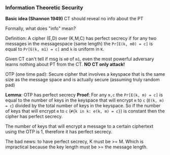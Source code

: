 ### Information Theoretic Security

__Basic idea (Shannon 1949)__ CT should reveal no info about the PT

Formally, what does "info" mean?

Definition: A cipher (E,D) over (K,M,C) has perfect secrecy if for any two
messages in the messagespace (same length) the `Pr[E(k, m0) = c]` is equal to
`Pr[E(k, m1) = c]` and `k` is uniform in `K`.

Given CT can't tell if msg is `m0` of `m1`, even the most powerful adversary
learns nothing about PT from the CT. __NO CT only attack!__

OTP (one time pad): Secure cipher that involves a keyspace that is the same size
as the message space and is actually secure (assuming truly random pad)

__Lemma__: OTP has perfect secrecy
__Proof__: For any `m,c` the `Pr[E(k, m) = c]` is equal to the number of keys in
the keyspace that will encrypt `m` to `c` (`E(k, m) = c`) divided by the total
number of keys in the keyspace.
So if the number of keys that will encrypt `m` to `c` (`#{k in k: e(k, m) = c}`)
is constant then the cipher has perfect secrecy.

The number of keys that will encrypt a message to a certain ciphertext using the
OTP is 1, therefore it has perfect secrecy.

The bad news: to have perfect secrecy, K must be >= M. Which is impractical
because the key length must be >= the message length.
